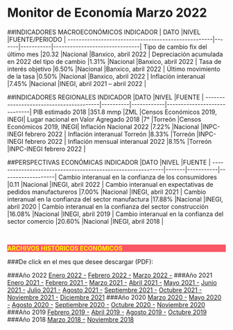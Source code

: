 # Monitor de Economía Marzo 2022

##INDICADORES MACROECONÓMICOS
INDICADOR                                           | DATO  |NIVEL      |FUENTE/PERIODO                 |
----------------------------------------------------|-------|-----------|-------------------------------|
Tipo de cambio fix del último mes                   |20.32  |Nacional   |Banxico, abril 2022            |
Depreciación acumulada en 2022 del tipo de cambio   |1.31%  |Nacional   |Banxico, abril 2022            |
Tasa de interés objetivo                            |6.50%  |Nacional   |Banxico, abril 2022            |
Último movimiento de la tasa                        |0.50%  |Nacional   |Banxico, abril 2022            |
Inflación interanual                                |7.45%  |Nacional   |INEGI, abril 2021 – abril 2022 |

##INDICADORES REGIONALES
INDICADOR                               |DATO      |NIVEL       |FUENTE                       |
----------------------------------------|----------|------------|-----------------------------|
PIB estimado 2018                       |351.8 mmp |ZML         |Censos Económicos 2019, INEGI|
Lugar nacional en Valor Agregado 2018   |7°        |Torreón     |Censos Económicos 2019, INEGI|
Inflación Nacional 2022                 |7.22%     |Nacional    |INPC-INEGI febrero 2022      |
Inflación interanual Torreón            |8.33%     |Torreón     |INPC-INEGI febrero 2022      |
Inflación mensual interanual 2022       |8.15%     |Torreón     |INPC-INEGI febrero 2022      |

##PERSPECTIVAS ECONÓMICAS
INDICADOR                                                   |DATO   |NIVEL      |FUENTE             |
------------------------------------------------------------|-------|-----------|-------------------|
Cambio interanual en la confianza de los consumidores       |0.11   |Nacional   |INEGI, abril 2022  |
Cambio interanual en expectativas de pedidos manufactureros |7.00%  |Nacional   |INEGI, abril 2021  |
Cambio interanual en la confianza del sector manufactura    |17.88% |Nacional   |INEGI, abril 2020  |
Cambio interanual en la confianza del sector construcción   |16.08% |Nacional   |INEGI, abril 2019  |
Cambio interanual en la confianza del sector comercio       |20.60% |Nacional   |INEGI, abril 2018  |


</br>


<p style="background-color:#f95666;color:yellow;"><strong>ARCHIVOS HISTÓRICOS ECONÓMICOS</strong></p>

###De click en el mes que desee descargar (PDF):

###Año 2022
[Enero 2022 -](http://www.trcimplan.gob.mx/monitores/economia/economia-ene-2022.pdf)
[Febrero 2022 -](http://www.trcimplan.gob.mx/monitores/economia/economia-feb-2022.pdf)
[Marzo 2022 -](http://www.trcimplan.gob.mx/monitores/economia/economia-mar-2022.pdf)
###Año 2021
[Enero 2021 -](http://www.trcimplan.gob.mx/monitores/economia/economia-ene-2021.pdf)
[Febrero 2021 -](http://www.trcimplan.gob.mx/monitores/economia/economia-feb-2021.pdf)
[Marzo 2021 -](http://www.trcimplan.gob.mx/monitores/economia/economia-mar-2021.pdf)
[Abril 2021 -](http://www.trcimplan.gob.mx/monitores/economia/economia-abr-2021.pdf)
[Mayo 2021 -](http://www.trcimplan.gob.mx/monitores/economia/economia-may-2021.pdf)
[Junio 2021 -](http://www.trcimplan.gob.mx/monitores/economia/economia-jun-2021.pdf)
[Julio 2021 -](http://www.trcimplan.gob.mx/monitores/economia/economia-jul-2021.pdf)
[Agosto 2021 -](http://www.trcimplan.gob.mx/monitores/economia/economia-ago-2021.pdf)
[Septiembre 2021 -](http://www.trcimplan.gob.mx/monitores/economia/economia-sep-2021.pdf)
[Octubre 2021 -](http://www.trcimplan.gob.mx/monitores/economia/economia-oct-2021.pdf)
[Noviembre 2021 -](http://www.trcimplan.gob.mx/monitores/economia/economia-nov-2021.pdf)
[Diciembre 2021](http://www.trcimplan.gob.mx/monitores/economia/economia-dic-2021.pdf)
###Año 2020
[Marzo     2020 -](http://www.trcimplan.gob.mx/monitores/economia/economia-marzo-2020.pdf)
[Mayo      2020 -](http://www.trcimplan.gob.mx/monitores/economia/economia-mayo-2020.pdf)
[Agosto    2020 -](http://www.trcimplan.gob.mx/monitores/economia/economia-agosto-2020.pdf)
[Septiembre   2020 -](http://www.trcimplan.gob.mx/monitores/economia/economia-sep-2020.pdf)
[Octubre   2020 -](http://www.trcimplan.gob.mx/monitores/economia/economia-oct-2020.pdf)
[Noviembre   2020](http://www.trcimplan.gob.mx/monitores/economia/economia-nov-2020.pdf)
###Año 2019
[Febrero   2019 -](http://www.trcimplan.gob.mx/monitores/economia/economia-febrero-2019.pdf)
[Abril     2019 -](http://www.trcimplan.gob.mx/monitores/economia/economia-abril-2019.pdf)
[Agosto    2019 -](http://www.trcimplan.gob.mx/monitores/economia/economia-agosto-2019.pdf)
[Octubre   2019 ](http://www.trcimplan.gob.mx/monitores/economia/economia-octubre-2019.pdf)
###Año 2018
[Marzo     2018 -](http://www.trcimplan.gob.mx/monitores/economia/economia-marzo-2018.pdf)
[Noviembre 2018](http://www.trcimplan.gob.mx/monitores/economia/economia-nov-2018.pdf)
</br>

</br>
